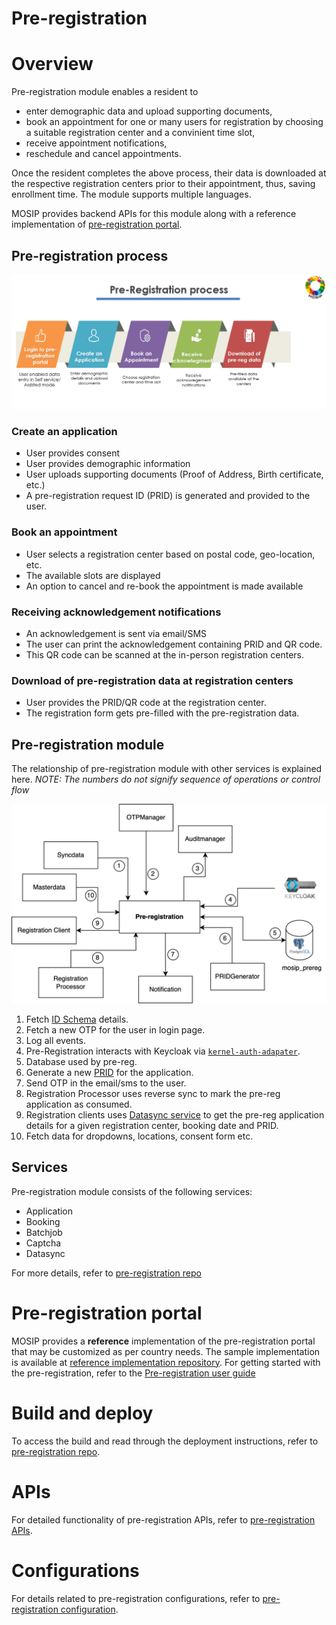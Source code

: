 # Pre-registration 

# Overview
Pre-registration module enables a resident to 
* enter demographic data and upload supporting documents,
* book an appointment for one or many users for registration by choosing a suitable registration center and a convinient time slot,
* receive appointment notifications,
* reschedule and cancel appointments.

Once the resident completes the above process, their data is downloaded at the respective registration centers prior to their appointment, thus, saving enrollment time. The  module supports multiple languages. 

MOSIP provides backend APIs for this module along with a reference implementation of [pre-registration portal](#pre-registration-portal).

## Pre-registration process

![](_images/pre-reg-process.png)

### Create an application
* User provides consent
* User provides demographic information
* User uploads supporting documents (Proof of Address, Birth certificate, etc.)
* A pre-registration request ID (PRID) is generated and provided to the user.

### Book an appointment
* User selects a registration center based on postal code, geo-location, etc.
* The available slots are displayed
* An option to cancel and re-book the appointment is made available

### Receiving acknowledgement notifications
* An acknowledgement is sent via email/SMS 
* The user can print the acknowledgement containing PRID and QR code. 
* This QR code can be scanned at the in-person registration centers.

### Download of pre-registration data at registration centers
* User provides the PRID/QR code at the registration center.
* The registration form gets pre-filled with the pre-registration data.


## Pre-registration module
The relationship of pre-registration module  with other services is explained here.  _NOTE: The numbers do not signify sequence of operations or control flow_

![](_images/pre-reg-entity.png)

1. Fetch [ID Schema](id-schema) details.
2. Fetch a new OTP for the user in login page.
3. Log all events.
4. Pre-Registration interacts with Keycloak via [`kernel-auth-adapater`](https://github.com/mosip/mosip-openid-bridge/tree/1.2.0-rc2).
5. Database used by pre-reg.
6. Generate a new [PRID](identifiers.md#prid) for the application.
7. Send OTP in the email/sms to the user.
8. Registration Processor uses reverse sync to mark the pre-reg application as consumed.
9. Registration clients uses [Datasync service](https://github.com/mosip/pre-registration/tree/1.2.0-rc2/pre-registration/pre-registration-datasync-service) to get the pre-reg application details for a given registration center, booking date and PRID.
10. Fetch data for dropdowns, locations, consent form etc.

## Services

Pre-registration module consists of the following services:
* Application 
* Booking
* Batchjob
* Captcha
* Datasync

For more details, refer to [pre-registration repo](https://github.com/pjoshi751/pre-registration/tree/develop)

# Pre-registration portal
MOSIP provides a **reference** implementation of the pre-registration portal that may be customized as per country needs. The sample implementation is available at [reference implementation repository](https://github.com/mosip/mosip-ref-impl).
For getting started with the pre-registration, refer to the [Pre-registration user guide](pre-registration-user-guide.md) 

# Build and deploy
To access the build and read through the deployment instructions, refer to [pre-registration repo](https://github.com/pjoshi751/pre-registration/tree/develop).

# APIs
For detailed functionality of pre-registration APIs, refer to [pre-registration APIs](../../../api-reference/Pre-Registration-APIs.md).

# Configurations
For details related to pre-registration configurations, refer to [pre-registration configuration](https://github.com/pjoshi751/pre-registration/blob/develop/docs/configuration.md).
